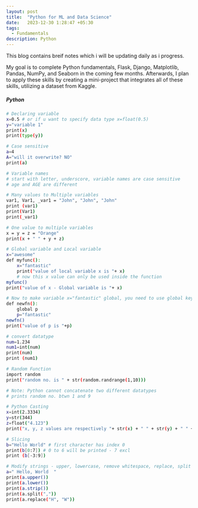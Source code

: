 ```yaml
---
layout: post
title:  "Python for ML and Data Science"
date:   2023-12-30 1:28:47 +05:30
tags: 
  - Fundamentals
description: Python
---
```


<!-- ### Github Repository
I will be uploading my Python Codes and Notes on this repository. 
 -->
This blog contains breif notes which i will be updating daily as i progress.

My goal is to complete Python fundamentals, Flask, Django, Matplotlib, Pandas, NumPy, and Seaborn in the coming few months. 
Afterwards, I plan to apply these skills by creating a mini-project that integrates all of these skills, utilizing a dataset from Kaggle.

##### Python


```bash
# Declaring variable 
x=0.5 # or if u want to specify data type x=float(0.5)
y="variable 1"
print(x)
print(type(y))

# Case sensitive 
a=4
A="will it overwrite? NO"
print(a)

# Variable names 
# start with letter, underscore, variable names are case sensitive
# age and AGE are different 

# Many values to Multiple variables 
var1, Var1, _var1 = "John", "John", "John"
print (var1)
print(Var1)
print(_var1)

# One value to multiple variables
x = y = z = "Orange"
print(x + " " + y + z)

# Global variable and Local variable 
x="awesome"
def myfunc():
    x="fantastic"
    print("value of local variable x is "+ x)
    # now this x value can only be used inside the function 
myfunc()
print("value of x - Global variable is "+ x)

# Now to make variable x="fantastic" global, you need to use global keyword
def newfn():
    global p
    p="fantastic"
newfn()
print("value of p is "+p)

# convert datatype 
num=1.234
num1=int(num)
print(num)
print (num1)

# Random Function
import random
print("random no. is " + str(random.randrange(1,10))) 

# Note: Python cannot concatenate two different datatypes
# prints random no. btwn 1 and 9

# Python Casting 
x=int(2.3334)
y=str(344)
z=float("4.123")
print("x, y, z values are respectively "+ str(x) + " " + str(y) + " " + str(z))

# Slicing
b="Hello World" # first character has index 0
print(b[0:7]) # 0 to 6 will be printed - 7 excl
print (b[-3:9])

# Modify strings - upper, lowercase, remove whitespace, replace, split
a=" Hello, World  "
print(a.upper())
print(a.lower())
print(a.strip())
print(a.split(","))
print(a.replace("H", "W"))
```


